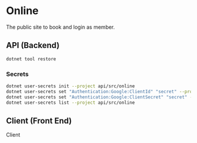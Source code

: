 # Online

The public site to book and login as member.

## API (Backend)

```bash
dotnet tool restore
```

### Secrets

```bash
dotnet user-secrets init --project api/src/online
dotnet user-secrets set "Authentication:Google:ClientId" "secret" --project api/src/online
dotnet user-secrets set "Authentication:Google:ClientSecret" "secret" --project api/src/online
dotnet user-secrets list --project api/src/online
```

## Client (Front End)

Client
